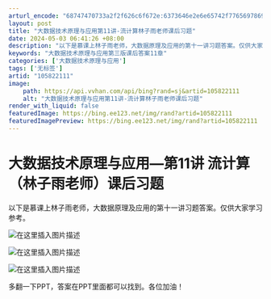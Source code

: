 ```yaml
---
arturl_encode: "68747470733a2f2f626c6f672e:6373646e2e6e65742f77656978696e5f34303935333933302f:61727469636c652f64657461696c732f313035383232313131"
layout: post
title: "大数据技术原理与应用第11讲-流计算林子雨老师课后习题"
date: 2024-05-03 06:41:26 +08:00
description: "以下是慕课上林子雨老师，大数据原理及应用的第十一讲习题答案。仅供大家学习参考。多翻一下PPT，答案在"
keywords: "大数据技术原理与应用第三版课后答案11章"
categories: ['大数据技术原理与应用']
tags: ['无标签']
artid: "105822111"
image:
    path: https://api.vvhan.com/api/bing?rand=sj&artid=105822111
    alt: "大数据技术原理与应用第11讲-流计算林子雨老师课后习题"
render_with_liquid: false
featuredImage: https://bing.ee123.net/img/rand?artid=105822111
featuredImagePreview: https://bing.ee123.net/img/rand?artid=105822111
---
```


# 大数据技术原理与应用—第11讲 流计算（林子雨老师）课后习题

以下是慕课上林子雨老师，大数据原理及应用的第十一讲习题答案。仅供大家学习参考。
  
![在这里插入图片描述](https://i-blog.csdnimg.cn/blog_migrate/809bbcac33c3cbe87fb4805bfdaf39bf.png)
  
![在这里插入图片描述](https://i-blog.csdnimg.cn/blog_migrate/848aa079cbd374551aee5c2cf870bb01.png)
  
![在这里插入图片描述](https://i-blog.csdnimg.cn/blog_migrate/59650c0a11710474581212c18f4b8957.png)
  
多翻一下PPT，答案在PPT里面都可以找到。各位加油！
